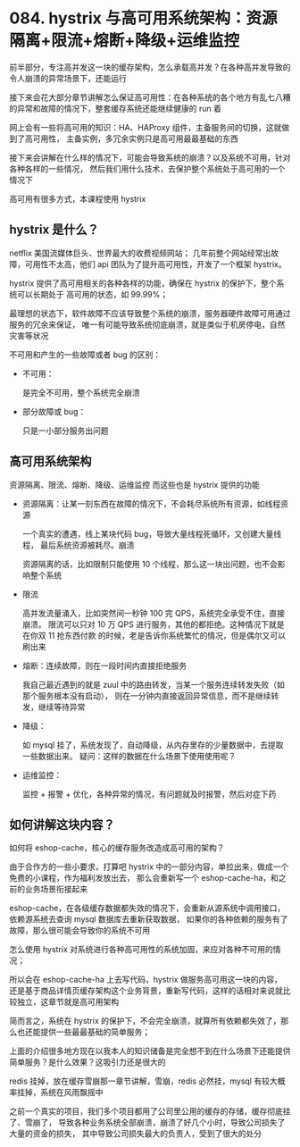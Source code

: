 # 084. hystrix 与高可用系统架构：资源隔离+限流+熔断+降级+运维监控

前半部分，专注高并发这一块的缓存架构，怎么承载高并发？在各种高并发导致的令人崩溃的异常场景下，还能运行

接下来会花大部分章节讲解怎么保证高可用性：在各种系统的各个地方有乱七八糟的异常和故障的情况下，整套缓存系统还能继续健康的 run 着

网上会有一些将高可用的知识：HA、HAProxy 组件，主备服务间的切换，这就做到了高可用性，
主备实例，多冗余实例只是高可用最最基础的东西

接下来会讲解在什么样的情况下，可能会导致系统的崩溃？以及系统不可用，针对各种各样的一些情况，
然后我们用什么技术，去保护整个系统处于高可用的一个情况下

高可用有很多方式，本课程使用 hystrix
## hystrix 是什么？

netflix 美国流媒体巨头、世界最大的收费视频网站；
几年前整个网站经常出故障，可用性不太高，他们 api 团队为了提升高可用性，开发了一个框架 hystrix。

hystrix 提供了高可用相关的各种各样的功能，确保在 hystrix 的保护下，整个系统可以长期处于
高可用的状态，如 99.99%；

最理想的状态下，软件故障不应该导致整个系统的崩溃，服务器硬件故障可用通过服务的冗余来保证，
唯一有可能导致系统彻底崩溃，就是类似于机房停电，自然灾害等状况

不可用和产生的一些故障或者 bug 的区别：

- 不可用：

    是完全不可用，整个系统完全崩溃

- 部分故障或 bug：

    只是一小部分服务出问题

## 高可用系统架构

资源隔离、限流、熔断、降级、运维监控 而这些也是 hystrix 提供的功能

- 资源隔离：让某一刻东西在故障的情况下，不会耗尽系统所有资源，如线程资源

    一个真实的遭遇，线上某块代码 bug，导致大量线程死循环，又创建大量线程，
    最后系统资源被耗尽。崩溃

    资源隔离的话，比如限制只能使用 10 个线程，那么这一块出问题，也不会影响整个系统
- 限流

    高并发流量涌入，比如突然间一秒钟 100 完 QPS，系统完全承受不住，直接崩溃。
    限流可以只对 10 万 QPS 进行服务，其他的都拒绝。这种情况下就是在你双 11 抢东西付款
    的时候，老是告诉你系统繁忙的情况，但是偶尔又可以刷出来
- 熔断：连续故障，则在一段时间内直接拒绝服务

    我自己最近遇到的就是 zuul 中的路由转发，当某一个服务连续转发失败（如那个服务根本没有启动），
    则在一分钟内直接返回异常信息，而不是继续转发，继续等待异常
- 降级：

    如 mysql 挂了，系统发现了，自动降级，从内存里存的少量数据中，去提取一些数据出来。
    疑问：这样的数据在什么场景下使用使用呢？
- 运维监控：

    监控 + 报警 + 优化，各种异常的情况，有问题就及时报警，然后对症下药

## 如何讲解这块内容？

如何将 eshop-cache，核心的缓存服务改造成高可用的架构？

由于合作方的一些小要求，打算吧 hystrix 中的一部分内容，单拉出来，做成一个免费的小课程，作为福利发放出去，
那么会重新写一个 eshop-cache-ha，和之前的业务场景衔接起来

eshop-cache，在各级缓存数据都失效的情况下，会重新从源系统中调用接口，依赖源系统去查询 mysql 数据库去重新获取数据，
如果你的各种依赖的服务有了故障，那么很可能会导致你的系统不可用

怎么使用 hystrix 对系统进行各种高可用性的系统加固，来应对各种不可用的情况；

所以会在 eshop-cache-ha 上去写代码，hystrix 做服务高可用这一块的内容，
还是基于商品详情页缓存架构这个业务背景，重新写代码，这样的话相对来说就比较独立，这章节就是高可用架构

简而言之，系统在 hystrix 的保护下，不会完全崩溃，就算所有依赖都失效了，那么也还能提供一些最最基础的简单服务；

上面的介绍很多地方现在以我本人的知识储备是完全想不到在什么场景下还能提供简单服务？是什么效果？这吸引力还是很大的

redis 挂掉，放在缓存雪崩那一章节讲解，雪崩，redis 必然挂，mysql 有较大概率挂掉，系统在风雨飘摇中

之前一个真实的项目，我们多个项目都用了公司里公用的缓存的存储，缓存彻底挂了、雪崩了，
导致各种业务系统全部崩溃，崩溃了好几个小时，导致公司损失了大量的资金的损失，
其中导致公司损失最大的负责人，受到了很大的处分
